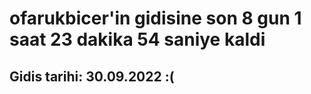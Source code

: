 # ofarukbicer'in gidisine son 8 gun 1 saat 23 dakika 54 saniye kaldi

## Gidis tarihi: 30.09.2022 :(